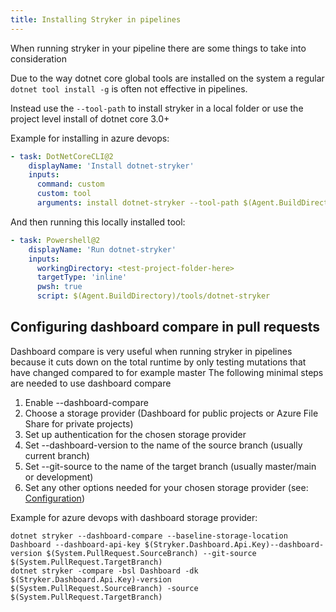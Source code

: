 ```yaml
---
title: Installing Stryker in pipelines
---
```


When running stryker in your pipeline there are some things to take into consideration

Due to the way dotnet core global tools are installed on the system a regular `dotnet tool install -g` is often not effective in pipelines.

Instead use the `--tool-path` to install stryker in a local folder or use the project level install of dotnet core 3.0+

Example for installing in azure devops:

```yaml
- task: DotNetCoreCLI@2
    displayName: 'Install dotnet-stryker'
    inputs:
      command: custom
      custom: tool
      arguments: install dotnet-stryker --tool-path $(Agent.BuildDirectory)/tools
```

And then running this locally installed tool:

```yaml
- task: Powershell@2
    displayName: 'Run dotnet-stryker'
    inputs:
      workingDirectory: <test-project-folder-here>
      targetType: 'inline'
      pwsh: true
      script: $(Agent.BuildDirectory)/tools/dotnet-stryker
```

## Configuring dashboard compare in pull requests
Dashboard compare is very useful when running stryker in pipelines because it cuts down on the total runtime by only testing mutations that have changed compared to for example master
The following minimal steps are needed to use dashboard compare

1. Enable --dashboard-compare 
1. Choose a storage provider (Dashboard for public projects or Azure File Share for private projects)
1. Set up authentication for the chosen storage provider 
1. Set --dashboard-version to the name of the source branch (usually current branch)
1. Set --git-source to the name of the target branch (usually master/main or development)
1. Set any other options needed for your chosen storage provider (see: [Configuration](./Configuration.md))

Example for azure devops with dashboard storage provider:
```
dotnet stryker --dashboard-compare --baseline-storage-location Dashboard --dashboard-api-key $(Stryker.Dashboard.Api.Key)--dashboard-version $(System.PullRequest.SourceBranch) --git-source $(System.PullRequest.TargetBranch)
dotnet stryker -compare -bsl Dashboard -dk $(Stryker.Dashboard.Api.Key)-version $(System.PullRequest.SourceBranch) -source $(System.PullRequest.TargetBranch)
```
